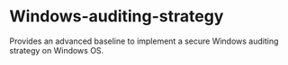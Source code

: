 # Windows-auditing-strategy
Provides an advanced baseline to implement a secure Windows auditing strategy on Windows OS.
